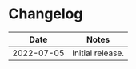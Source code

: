 # Changelog

|    Date    |       Notes       |
|------------|-------------------|
| 2022-07-05 |  Initial release. |
